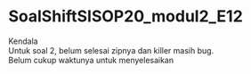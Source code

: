 # SoalShiftSISOP20_modul2_E12

Kendala  
Untuk soal 2, belum selesai zipnya dan killer masih bug.  
Belum cukup waktunya untuk menyelesaikan
